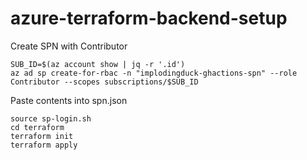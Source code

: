 # azure-terraform-backend-setup
Create SPN with Contributor
```
SUB_ID=$(az account show | jq -r '.id')
az ad sp create-for-rbac -n "implodingduck-ghactions-spn" --role Contributor --scopes subscriptions/$SUB_ID
```

Paste contents into spn.json

```
source sp-login.sh
cd terraform
terraform init
terraform apply
```

